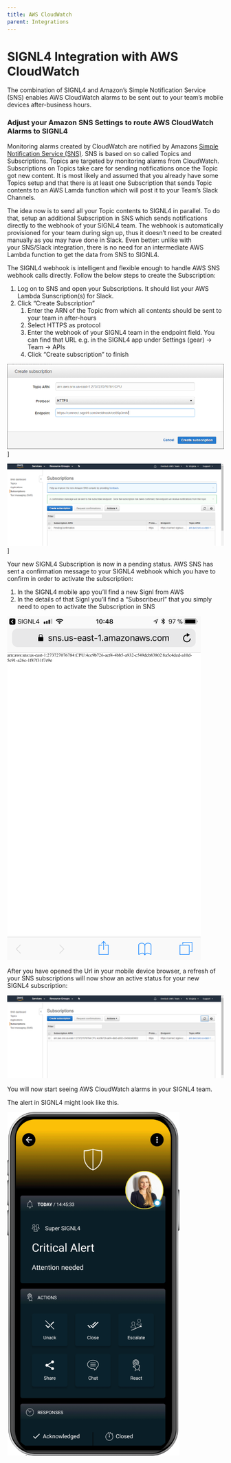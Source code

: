 ```yaml
---
title: AWS CloudWatch
parent: Integrations
---
```


# SIGNL4 Integration with AWS CloudWatch

The combination of SIGNL4 and Amazon’s Simple Notification Service (SNS) enables AWS CloudWatch alarms to be sent out to your team’s mobile devices after-business hours.

### Adjust your Amazon SNS Settings to route AWS CloudWatch Alarms to SIGNL4

Monitoring alarms created by CloudWatch are notified by Amazons [Simple Notification Service (SNS)](https://console.aws.amazon.com/sns/). SNS is based on so called Topics and Subscriptions. Topics are targeted by monitoring alarms from CloudWatch. Subscriptions on Topics take care for sending notifications once the Topic got new content. It is most likely and assumed that you already have some Topics setup and that there is at least one Subscription that sends Topic contents to an AWS Lamda function which will post it to your Team’s Slack Channels.

The idea now is to send all your Topic contents to SIGNL4 in parallel. To do that, setup an additional Subscription in SNS which sends notifications directly to the webhook of your SIGNL4 team. The webhook is automatically provisioned for your team during sign up, thus it doesn’t need to be created manually as you may have done in Slack. Even better: unlike with your SNS/Slack integration, there is no need for an intermediate AWS Lambda function to get the data from SNS to SIGNL4.

The SIGNL4 webhook is intelligent and flexible enough to handle AWS SNS webhook calls directly. Follow the below steps to create the Subscription:

1. Log on to SNS and open your Subscriptions. It should list your AWS Lambda Sunscription(s) for Slack.
2. Click “Create Subscription”
    1. Enter the ARN of the Topic from which all contents should be sent to your team in after-hours
    2. Select HTTPS as protocol
    3. Enter the webhook of your SIGNL4 team in the endpoint field. You can find that URL e.g. in the SIGNL4 app under Settings (gear) -> Team -> APIs
    4. Click “Create subscription” to finish

![Subscription 1](subscription-1.png)]

![Subscription 2](subscription-2.png)]

Your new SIGNL4 Subscription is now in a pending status. AWS SNS has sent a confirmation message to your SIGNL4 webhook which you have to confirm in order to activate the subscription:

1. In the SIGNL4 mobile app you’ll find a new Signl from AWS
2. In the details of that Signl you’ll find a “Subscribeurl” that you simply need to open to activate the Subscription in SNS

![Subscribeurl](subscribeurl.png)

After you have opened the Url in your mobile device browser, a refresh of your SNS subscriptions will now show an active status for your new SIGNL4 subscription:

![Subscriptions](subscriptions.png)

You will now start seeing AWS CloudWatch alarms in your SIGNL4 team.

The alert in SIGNL4 might look like this.

![SIGNL4 Alert](signl4-alert.png)
